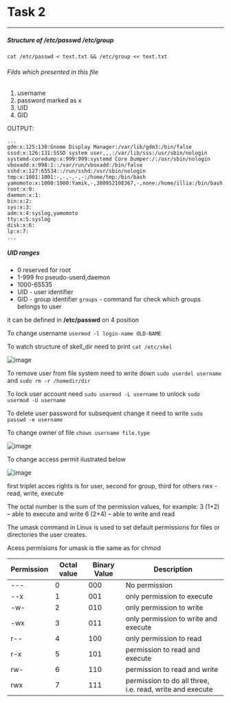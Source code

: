 # Task 2
---
##### Structure of /etc/passwd /etc/group
`cat /etc/passwd < text.txt && /etc/group << text.txt`

###### Filds which presented in this file
 1. username
 1. password marked as x
 1. UID
 1. GID
 
OUTPUT:
```
...
gdm:x:125:130:Gnome Display Manager:/var/lib/gdm3:/bin/false
sssd:x:126:131:SSSD system user,,,:/var/lib/sss:/usr/sbin/nologin
systemd-coredump:x:999:999:systemd Core Dumper:/:/usr/sbin/nologin
vboxadd:x:998:1::/var/run/vboxadd:/bin/false
sshd:x:127:65534::/run/sshd:/usr/sbin/nologin
tmp:x:1001:1001:-,-,-,-,-:/home/tmp:/bin/bash
yamomoto:x:1000:1000:Yamik,-,380952108367,-,none:/home/illia:/bin/bash
root:x:0:
daemon:x:1:
bin:x:2:
sys:x:3:
adm:x:4:syslog,yamomoto
tty:x:5:syslog
disk:x:6:
lp:x:7:
...
```

##### UID ranges
- 0 reserved for root
- 1-999 fro pseudo-userd,daemon
- 1000-65535 
- UID - user identifier
- GID - group identifier
 `groups` - command for check which groups belongs to user
 
 it can be defined in **/etc/passwd** on 4 position
 
 To change username `usermod -l login-name OLD-NAME`

To watch structure of skell_dir need to print `cat /etc/skel`

![image](https://user-images.githubusercontent.com/98917290/161426890-5137ef91-766c-4e8f-a09d-070e85af01ec.png)


To remove user from file system need to write down `sudo userdel username` and `sudo rm -r /homedir/dir`

To lock user account need `sudo usermod -L username` to unlock `sudo usermod -U username`

To delete user password for subsequent change it need to write `sudo passwd -e username`

To change owner of file `chown username file.type`

![image](https://user-images.githubusercontent.com/98917290/161643108-00ecc174-7422-4da0-b561-af94582b7f29.png)

To change access permit ilustrated below

![image](https://user-images.githubusercontent.com/98917290/161426854-2eea4dcc-5c59-40bb-81be-f8e646589462.png)

first triplet acces rights is for user, second for group, third for others 
rwx - read, write, execute

The octal number is the sum of the permission values, for example:
3 (1+2) – able to execute and write
6 (2+4) – able to write and read

The umask command in Linux is used to set default permissions for files or directories the user creates.

Acess permisions for umask is the same as for chmod

| Permission | Octal value | Binary Value | Description                                              |
|------------|-------------|--------------|----------------------------------------------------------|
| ---        | 0           | 000          | No permission                                            |
| --x        | 1           | 001          | only permission to execute                               |
| -w-        | 2           | 010          | only permission to write                                 |
| -wx        | 3           | 011          | only permission to write and execute                     |
| r--        | 4           | 100          | only permission to read                                  |
| r-x        | 5           | 101          | permission to read and execute                           |
| rw-        | 6           | 110          | permission to read and write                             |
| rwx        | 7           | 111          | permission to do all three, i.e. read, write and execute |
